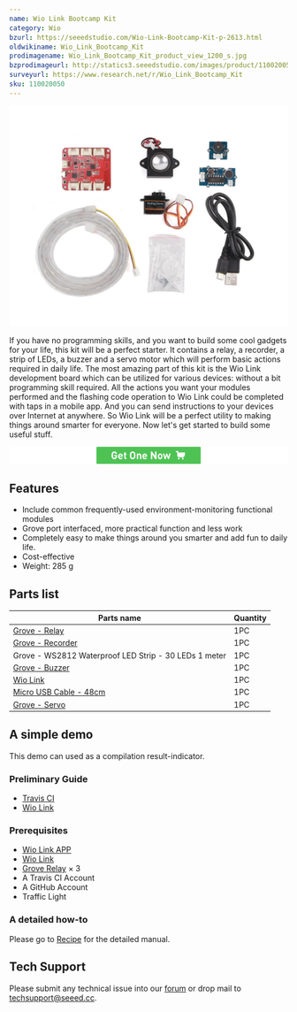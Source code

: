 ```yaml
---
name: Wio Link Bootcamp Kit
category: Wio
bzurl: https://seeedstudio.com/Wio-Link-Bootcamp-Kit-p-2613.html
oldwikiname: Wio_Link_Bootcamp_Kit
prodimagename: Wio_Link_Bootcamp_Kit_product_view_1200_s.jpg
bzprodimageurl: http://statics3.seeedstudio.com/images/product/110020050 1.jpg
surveyurl: https://www.research.net/r/Wio_Link_Bootcamp_Kit
sku: 110020050
---
```


![](https://raw.githubusercontent.com/SeeedDocument/Wio_Link_Bootcamp_Kit/master/img/Wio_Link_Bootcamp_Kit_product_view_1200_s.jpg)

If you have no programming skills, and you want to build some cool gadgets for your life, this kit will be a perfect starter. It contains a relay, a recorder, a strip of LEDs, a buzzer and a servo motor which will perform basic actions required in daily life. The most amazing part of this kit is the Wio Link development board which can be utilized for various devices: without a bit programming skill required. All the actions you want your modules performed and the flashing code operation to Wio Link could be completed with taps in a mobile app. And you can send instructions to your devices over Internet at anywhere. So Wio Link will be a perfect utility to making things around smarter for everyone. Now let's get started to build some useful stuff.

[![](https://raw.githubusercontent.com/SeeedDocument/common/master/Get_One_Now_Banner.png)](http://www.seeedstudio.com/depot/Wio-Link-Bootcamp-Kit-p-2613.html?cPath=19_20)

Features
--------

-   Include common frequently-used environment-monitoring functional modules
-   Grove port interfaced, more practical function and less work
-   Completely easy to make things around you smarter and add fun to daily life.
-   Cost-effective
-   Weight: 285 g

Parts list
----------

| Parts name                                                                                               | Quantity |
|----------------------------------------------------------------------------------------------------------|----------|
| [Grove - Relay](/Grove-Relay)                                                                            | 1PC     |
| [Grove - Recorder](/Grove-Recorder_v2.0)                                                                 | 1PC     |
| Grove - WS2812 Waterproof LED Strip - 30 LEDs 1 meter                                                    | 1PC     |
| [Grove - Buzzer](/Grove-Buzzer)                                                                          | 1PC     |
| [Wio Link](/Wio_Link)                                                                                    | 1PC     |
| [Micro USB Cable - 48cm](http://www.seeedstudio.com/depot/Micro-USB-Cable-48cm-p-1475.html?cPath=98_100) | 1PC     |
| [Grove - Servo](http://www.seeedstudio.com/depot/Grove-Servo-p-1241.html)                                | 1PC     |

A simple demo
-------------

This demo can used as a compilation result-indicator.

### Preliminary Guide

-   [Travis CI](https://travis-ci.org/)
-   [Wio Link](/Wio_Link)

### Prerequisites

-   [Wio Link APP](https://www.kickstarter.com/projects/seeed/wio-link-3-steps-5-minutes-build-your-iot-applicat)
-   [Wio Link](/Wio_Link)
-   [Grove Relay](http://www.seeedstudio.com/depot/Grove-Relay-p-769.html?cPath=39_42) × 3
-   A Travis CI Account
-   A GitHub Account
-   Traffic Light

### A detailed how-to

Please go to [Recipe](http://www.seeedstudio.com/recipe/1068-traffic-light-indicates-travis-ci-compiled-results.html) for the detailed manual.


<!-- This Markdown file was created from http://www.seeedstudio.com/wiki/Wio_Link_Bootcamp_Kit -->

## Tech Support
Please submit any technical issue into our [forum](http://forum.seeedstudio.com/) or drop mail to techsupport@seeed.cc. 